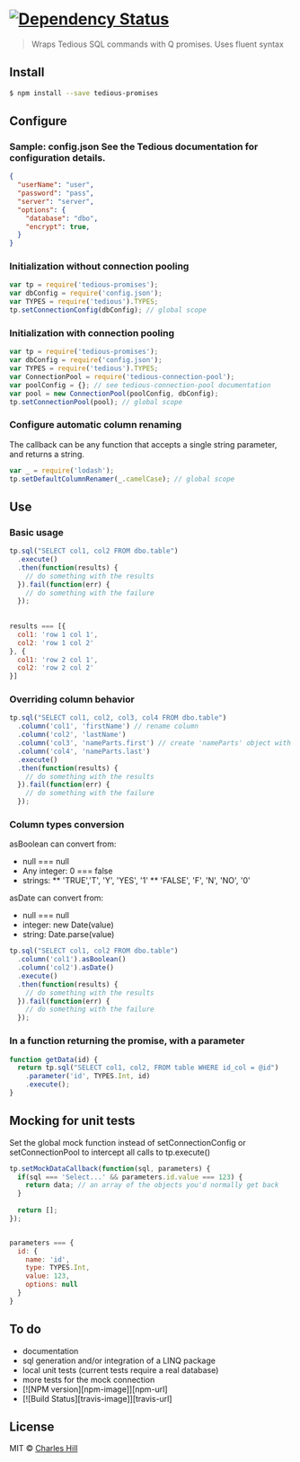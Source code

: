 #  [![Dependency Status][daviddm-image]][daviddm-url]

> Wraps Tedious SQL commands with Q promises.
> Uses fluent syntax 

## Install

```sh
$ npm install --save tedious-promises
```


## Configure

### Sample: config.json See the Tedious documentation for configuration details.
```json
{
  "userName": "user",
  "password": "pass",
  "server": "server",
  "options": {
    "database": "dbo",
    "encrypt": true,
  }
}
```

### Initialization without connection pooling
```js
var tp = require('tedious-promises');
var dbConfig = require('config.json');
var TYPES = require('tedious').TYPES;
tp.setConnectionConfig(dbConfig); // global scope
```

### Initialization with connection pooling
```js
var tp = require('tedious-promises');
var dbConfig = require('config.json');
var TYPES = require('tedious').TYPES;
var ConnectionPool = require('tedious-connection-pool');
var poolConfig = {}; // see tedious-connection-pool documentation
var pool = new ConnectionPool(poolConfig, dbConfig);
tp.setConnectionPool(pool); // global scope
```

### Configure automatic column renaming
The callback can be any function that accepts a single string parameter, and returns a string.
```js
var _ = require('lodash');
tp.setDefaultColumnRenamer(_.camelCase); // global scope
```


## Use
### Basic usage
```js
tp.sql("SELECT col1, col2 FROM dbo.table")
  .execute()
  .then(function(results) {
    // do something with the results
  }).fail(function(err) {
    // do something with the failure
  });
  
  
results === [{
  col1: 'row 1 col 1',
  col2: 'row 1 col 2'
}, {
  col1: 'row 2 col 1',
  col2: 'row 2 col 2'
}]
```

### Overriding column behavior
```js
tp.sql("SELECT col1, col2, col3, col4 FROM dbo.table")
  .column('col1', 'firstName') // rename column
  .column('col2', 'lastName')
  .column('col3', 'nameParts.first') // create 'nameParts' object with 'first' property
  .column('col4', 'nameParts.last')
  .execute()
  .then(function(results) {
    // do something with the results
  }).fail(function(err) {
    // do something with the failure
  });
```

### Column types conversion
asBoolean can convert from:
* null === null
* Any integer: 0 === false
* strings:
** 'TRUE','T', 'Y', 'YES', '1'
** 'FALSE', 'F', 'N', 'NO', '0'

asDate can convert from:
* null === null
* integer: new Date(value)
* string: Date.parse(value)

```js
tp.sql("SELECT col1, col2 FROM dbo.table")
  .column('col1').asBoolean()
  .column('col2').asDate()
  .execute()
  .then(function(results) {
    // do something with the results
  }).fail(function(err) {
    // do something with the failure
  });
```

### In a function returning the promise, with a parameter
```js
function getData(id) {
  return tp.sql("SELECT col1, col2, FROM table WHERE id_col = @id")
    .parameter('id', TYPES.Int, id)
    .execute();
}
```

## Mocking for unit tests
Set the global mock function instead of setConnectionConfig or setConnectionPool to intercept all calls to tp.execute()
```js
tp.setMockDataCallback(function(sql, parameters) { 
  if(sql === 'Select...' && parameters.id.value === 123) {
    return data; // an array of the objects you'd normally get back 
  }
  
  return [];
});


parameters === {
  id: {
    name: 'id',
    type: TYPES.Int,
    value: 123,
    options: null
  }
}
```

## To do
* documentation
* sql generation and/or integration of a LINQ package
* local unit tests (current tests require a real database)
* more tests for the mock connection
* \[\!\[NPM version\]\[npm-image\]\]\[npm-url\] 
* \[\!\[Build Status\]\[travis-image\]\]\[travis-url\] 

## License

MIT © [Charles Hill](chillweb.net)


[npm-image]: https://badge.fury.io/js/tedious-promises.svg
[npm-url]: https://npmjs.org/package/tedious-promises
[travis-image]: https://travis-ci.org/chilltemp/tedious-promises.svg?branch=master
[travis-url]: https://travis-ci.org/chilltemp/tedious-promises
[daviddm-image]: https://david-dm.org/chilltemp/tedious-promises.svg?theme=shields.io
[daviddm-url]: https://david-dm.org/chilltemp/tedious-promises
